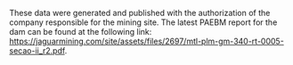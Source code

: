 These data were generated and published with the authorization of the company responsible for the mining site. The latest PAEBM report for the dam can be found at the following link: https://jaguarmining.com/site/assets/files/2697/mtl-plm-gm-340-rt-0005-secao-ii_r2.pdf.
